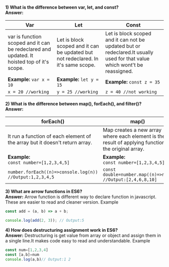 **1) What is the difference between var, let, and const?**  
**Answer:**

| Var | Let | Const |
|-----|-----|-------|
| var is function scoped and it can be redeclared and updated. It hoisted top of it's scope. | Let is block scoped and it can be updated but not redeclared. In it's same scope. | Let is block scoped and it can not be updated but or redeclared.It usually used for that value which wont't be reassigned. |
| **Example:** `var x = 10` | **Example:** `let y = 15` | **Example:** `const z = 35` |
| `x = 20 //working` | `y = 25 //working` | `z = 40 //not working` |

**2) What is the difference between map(), forEach(), and filter()?**  
**Answer:**

| forEach() | map() | filter() |
|-----------|-------|----------|
| It run a function of each element of the array but it doesn't return array. | Map creates a new array where each element is the result of applying function to the original array. | Filter create new array but specific element which pass specific task. |
| **Example:**<br> `const number=[1,2,3,4,5]` | **Example:**<br> `const number=[1,2,3,4,5]` | **Example:**<br> `const number=[1,2,3,4,5]` |
| `number.forEach((n)=>console.log(n))`<br> `//Output:1,2,3,4,5` | `const double=number.map((n)=>n*2)`<br> `//Output:[2,4,6,8,10]` | `const even=number.filter((n)=>n%2==0)`<br> `//Output:[2,4]` |

**3) What are arrow functions in ES6?**  
**Answer:**
Arrow function is different way to declare function in javascript. These are easier to read and cleaner version.
Example
```js
const add = (a, b) => a + b;

console.log(add(2, 3)); // Output:5
```
**4) How does destructuring assignment work in ES6?**  
**Answer:**
Destructuring is get value from array or object and assign them in a single line.It makes code easy to read and understandable.
Example
```js
const num=[1,2,3,4] 
const [a,b]=num
console.log(a,b)// Output:1 2
```
